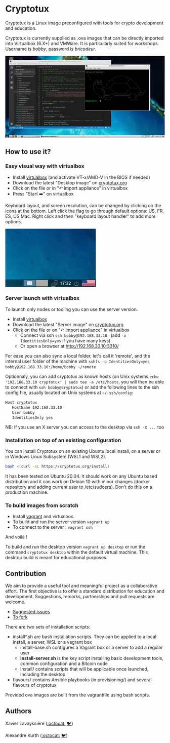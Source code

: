 # Cryptotux

Cryptotux is a Linux image preconfigured with tools for crypto development and education.

Cryptotux is currently supplied as .ova images that can be directly imported into Virtualbox (6.X+) and VMWare. 
It is particularly suited for workshops. Username is *bobby*, password is *bricodeur*.

![screenshot](screenshot.png)

## How to use it? 

### Easy visual way with virtualbox
* Install [virtualbox](https://virtualbox.org) (and activate VT-x/AMD-V in the BIOS if needed)
* Download the latest "Desktop image" on [cryptotux.org](https://cryptotux.org)
* Click on the file or in "↶ import appliance" in virtualbox
* Press "Start ➡️" on virtualbox 

Keyboard layout, and screen resolution, can be changed by clicking on the icons at the bottom. Left click the flag to go through default options: US, FR, ES, US Mac. Right click and then "keyboard layout handler" to add more options.

![keyboard](images/keyboard.png)

### Server launch with virtualbox
To launch only nodes or tooling you can use the server version.
* Install [virtualbox](https://virtualbox.org)
* Download the latest "Server image" on [cryptotux.org](https://cryptotux.org)
* Click on the file or on "↶ import appliance" in virtualbox
   * Connect via ssh `ssh bobby@192.168.33.10 ` (add `-o IdentitiesOnly=yes` if you have many keys) 
   * Or open a browser at http://192.168.33.10:3310/ 

For ease you can also sync a local folder, let's call it 'remote', and the internal user folder of the machine with `sshfs -o IdentitiesOnly=yes bobby@192.168.33.10:/home/bobby ~/remote`

Optionnaly, you can add cryptotux as known hosts (on Unix systems `echo '192.168.33.10 cryptotux' | sudo tee -a /etc/hosts`, you will then be able to connect with `ssh bobby@cryptotux`) or add the following lines to the ssh config file, usually located on Unix systems at `~/.ssh/config`:
```
Host cryptotux
   HostName 192.168.33.10
   User bobby
   IdentitiesOnly yes
```

NB: If you use an X server you can access to the desktop via `ssh -X ...` too

### Installation on top of an existing configuration
You can install Cryptotux on an existing Ubuntu local install, on a server or in Windows Linux Subsystem (WSL1 and WSL2). 
```bash
bash <(curl -sL https://cryptotux.org/install)
```
It has been tested on Ubuntu 20.04. It should work on any Ubuntu based distribution and it can work on Debian 10 with minor changes (docker repository and adding current user to /etc/sudoers). Don't do this on a production machine.

### To build images from scratch

* Install [vagrant](https://www.vagrantup.com/downloads.html) and virtualbox. 
* To build and run the server version `vagrant up`
* To connect to the server : `vagrant ssh`

And voilà !

To build and run the desktop version `vagrant up desktop` or run the command `cryptotux desktop` within the default virtual machine. This desktop build is meant for educational purposes.

## Contribution
We aim to provide a useful tool and meaningful project as a collaborative effort. The first objective is to offer a standard distribution for education and development. Suggestions, remarks, partnerships and pull requests are welcome. 

* [Suggested issues](https://github.com/cryptotuxorg/cryptotux/projects/1)
* [To fork](https://github.com/cryptotuxorg/cryptotux/fork)

There are two sets of installation scripts:

* install*.sh are bash installation scripts. They can be applied to a local install, a server, WSL or a vagrant box
   - install-base.sh configures a Vagrant box or a server to add a regular user
   - **install-server.sh** is the key script installing basic development tools, common configuration and a Bitcoin node
   - install/ contains scripts that will be applicable once launched, including the desktop
* flavours/ contains Ansible playbooks (in provisioning/) and several flavours of cryptotux

Provided ova images are built from the vagrantfile using bash scripts.

## Authors

Xavier Lavayssière ([:octocat:](https://github.com/Xalava) [🐦](https://twitter.com/XavierLava))

Alexandre Kurth ([:octocat:](https://github.com/kurthalex) [🐦](https://twitter.com/kurthalex))